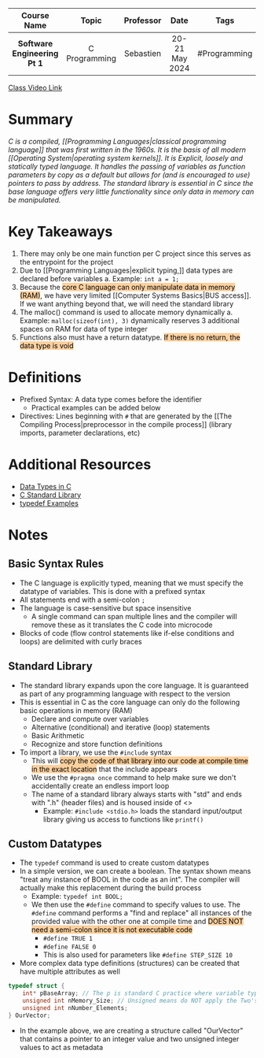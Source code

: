 |          Course Name          |     Topic     | Professor |      Date      |     Tags     |
| :---------------------------: | :-----------: | :-------: | :------------: | :----------: |
| **Software Engineering Pt 1** | C Programming | Sebastien | 20-21 May 2024 | #Programming |

[Class Video Link](https://dstisas-my.sharepoint.com/personal/ted_codd_nuc_dsti_institute/_layouts/15/stream.aspx?id=%2Fpersonal%2Fted%5Fcodd%5Fnuc%5Fdsti%5Finstitute%2FDocuments%2FRecordings%2FS24%2D%20DS%20%26%20Common%20LINK%20DS%5FDA%5FDE%2D20240520%5F095805%2DMeeting%20Recording%201%2Emp4&nav=eyJyZWZlcnJhbEluZm8iOnsicmVmZXJyYWxBcHAiOiJTdHJlYW1XZWJBcHAiLCJyZWZlcnJhbFZpZXciOiJTaGFyZURpYWxvZy1MaW5rIiwicmVmZXJyYWxBcHBQbGF0Zm9ybSI6IldlYiIsInJlZmVycmFsTW9kZSI6InZpZXcifX0&ga=1&referrer=StreamWebApp%2EWeb&referrerScenario=AddressBarCopied%2Eview%2E9bcac6ab%2Ddf07%2D4904%2Da694%2D2570e2d4a7d0)

# Summary
*C is a compiled, [[Programming Languages|classical programming language]] that was first written in the 1960s. It is the basis of all modern [[Operating System|operating system kernels]]. It is Explicit, loosely and statically typed language. It handles the passing of variables as function parameters by copy as a default but allows for (and is encouraged to use) pointers to pass by address. The standard library is essential in C since the base language offers very little functionality since only data in memory can be manipulated.*

# Key Takeaways
1. There may only be one main function per C project since this serves as the entrypoint for the project
2. Due to [[Programming Languages|explicit typing,]] data types are declared before variables
	a. Example: `int a = 1;`
3. Because the <mark style="background: #FFB86CA6;">core C language can only manipulate data in memory (RAM)</mark>, we have very limited [[Computer Systems Basics|BUS access]]. If we want anything beyond that, we will need the standard library
4. The malloc() command is used to allocate memory dynamically
	a. Example: `malloc(sizeof(int), 3)` dynamically reserves 3 additional spaces on RAM for data of type integer
5. Functions also must have a return datatype. <mark style="background: #FFB86CA6;">If there is no return, the data type is void</mark>

# Definitions
- Prefixed Syntax: A data type comes before the identifier
	- Practical examples can be added below
- Directives: Lines beginning with `#` that are generated by the [[The Compiling Process|preprocessor in the compile process]] (library imports, parameter declarations, etc)

# Additional Resources
- [Data Types in C](https://www.geeksforgeeks.org/data-types-in-c/)
- [C Standard Library](https://en.cppreference.com/w/c/header)
- [typedef Examples](https://www.ibm.com/docs/en/i/7.5?topic=definitions-examples-typedef)

# Notes
## Basic Syntax Rules
- The C language is explicitly typed, meaning that we must specify the datatype of variables. This is done with a prefixed syntax
- All statements end with a semi-colon `;`
- The language is case-sensitive but space insensitive
	- A single command can span multiple lines and the compiler will remove these as it translates the C code into microcode
- Blocks of code (flow control statements like if-else conditions and loops) are delimited with curly braces
## Standard Library
- The standard library expands upon the core language. It is guaranteed as part of any programming language with respect to the version
- This is essential in C as the core language can only do the following basic operations in memory (RAM)
	- Declare and compute over variables
	- Alternative (conditional) and iterative (loop) statements
	- Basic Arithmetic
	- Recognize and store function definitions
- To import a library, we use the `#include` syntax
	- This will <mark style="background: #FFB86CA6;">copy the code of that library into our code at compile time in the exact location</mark> that the include appears
	- We use the `#pragma once` command to help make sure we don't accidentally create an endless import loop
	- The name of a standard library always starts with "std" and ends with ".h" (header files) and is housed inside of <>
		- Example: `#include <stdio.h>` loads the standard input/output library giving us access to functions like `printf()`
## Custom Datatypes
- The `typedef` command is used to create custom datatypes
- In a simple version, we can create a boolean. The syntax shown means "treat any instance of BOOL in the code as an int". The compiler will actually make this replacement during the build process
	- Example: `typedef int BOOL;`
	- We then use the `#define` command to specify values to use. The `#define` command performs a "find and replace" all instances of the provided value with the other one at compile time and <mark style="background: #FFB86CA6;">DOES NOT need a semi-colon since it is not executable code</mark>
		- `#define TRUE 1`
		- `#define FALSE 0`
		- This is also used for parameters like `#define STEP_SIZE 10`
- More complex data type definitions (structures) can be created that have multiple attributes as well
```c
typedef struct {
	int* pBaseArray; // The p is standard C practice where variable types are the first char of the var name
	unsigned int nMemory_Size; // Unsigned means do NOT apply the Two's Complement (allows for larger arrays)
	unsigned int nNumber_Elements;
} OurVector;
```
- In the example above, we are creating a structure called "OurVector" that contains a pointer to an integer value and two unsigned integer values to act as metadata